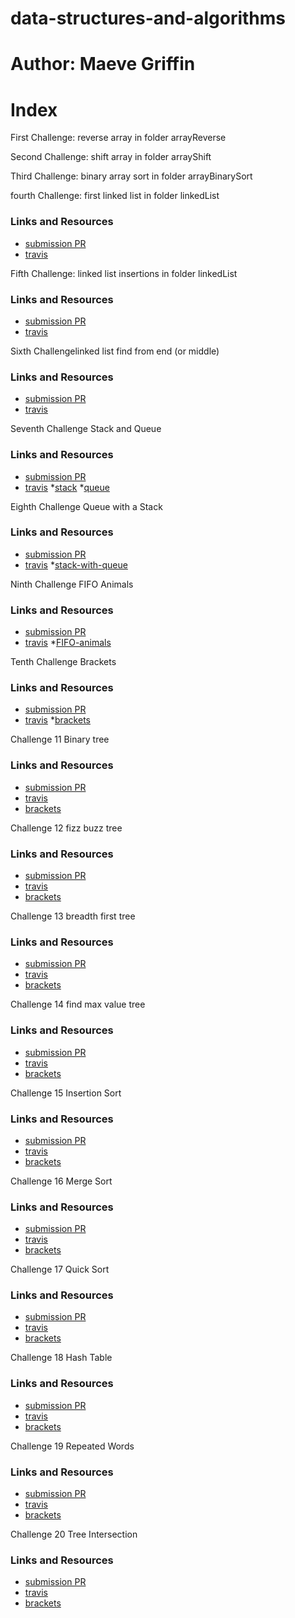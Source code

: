 # data-structures-and-algorithms

# Author: Maeve Griffin

# Index
First Challenge: reverse array
in folder arrayReverse 

Second Challenge: shift array
in folder arrayShift

Third Challenge: binary array sort
in folder arrayBinarySort

fourth Challenge: first linked list 
in folder linkedList
### Links and Resources
* [submission PR](https://github.com/adoxic-401-advanced-javascript/data-structures-and-algorithms/pull/4)
* [travis](https://travis-ci.com/adoxic-401-advanced-javascript/data-structures-and-algorithms/builds/129556089)

Fifth Challenge: linked list insertions 
in folder linkedList
### Links and Resources
* [submission PR](https://github.com/adoxic-401-advanced-javascript/data-structures-and-algorithms/pull/5)
* [travis](https://travis-ci.com/adoxic-401-advanced-javascript/data-structures-and-algorithms/builds/129564432)

Sixth Challengelinked list find from end (or middle)
### Links and Resources
* [submission PR](https://github.com/adoxic-401-advanced-javascript/data-structures-and-algorithms/pull/6)
* [travis](https://travis-ci.com/adoxic-401-advanced-javascript/data-structures-and-algorithms/builds/129566371)

Seventh Challenge Stack and Queue
### Links and Resources
* [submission PR](https://github.com/adoxic-401-advanced-javascript/data-structures-and-algorithms/pull/8)
* [travis](https://github.com/adoxic-401-advanced-javascript/data-structures-and-algorithms/pull/8/checks?check_run_id=249229978)
*[stack](./Challenges/stackAndQueue/stack.js)
*[queue](./Challenges/stackAndQueue/queue.js)


Eighth Challenge Queue with a Stack
### Links and Resources
* [submission PR](https://github.com/adoxic-401-advanced-javascript/data-structures-and-algorithms/pull/9)
* [travis](https://travis-ci.com/adoxic-401-advanced-javascript/data-structures-and-algorithms/builds/130554166)
*[stack-with-queue](./Challenges/queueWithStack/queue-with-stacks.js)

Ninth Challenge FIFO Animals
### Links and Resources
* [submission PR](https://github.com/adoxic-401-advanced-javascript/data-structures-and-algorithms/pull/10)
* [travis](https://travis-ci.com/adoxic-401-advanced-javascript/data-structures-and-algorithms/builds/130554166)
*[FIFO-animals](./Challenges/fifoAnimalShelter/fifo-animal-shelter.js)

Tenth Challenge Brackets
### Links and Resources
* [submission PR](https://github.com/adoxic-401-advanced-javascript/data-structures-and-algorithms/pull/11)
* [travis](https://travis-ci.com/adoxic-401-advanced-javascript/data-structures-and-algorithms/builds/130564269)
*[brackets](./Challenges/multiBracketValidation/bracket-validation.js)

Challenge 11 Binary tree
### Links and Resources
* [submission PR](https://github.com/adoxic-401-advanced-javascript/data-structures-and-algorithms/pull/12)
* [travis](https://travis-ci.com/adoxic-401-advanced-javascript/data-structures-and-algorithms/builds/130564269)
* [brackets](./Challenges/binaryTree/binary-tree.js)

Challenge 12 fizz buzz tree
### Links and Resources
* [submission PR](https://github.com/adoxic-401-advanced-javascript/data-structures-and-algorithms/pull/13)
* [travis](https://travis-ci.com/adoxic-401-advanced-javascript/data-structures-and-algorithms/builds/131666899)
* [brackets](./Challenges/fizzBuzz/fizz-buzz.js)

Challenge 13 breadth first tree
### Links and Resources
* [submission PR](https://github.com/adoxic-401-advanced-javascript/data-structures-and-algorithms/pull/14)
* [travis](https://travis-ci.com/adoxic-401-advanced-javascript/data-structures-and-algorithms/builds/131719921)
* [brackets](./Challenges/binaryTree/binary-tree.js)

Challenge 14 find max value tree
### Links and Resources
* [submission PR](https://github.com/adoxic-401-advanced-javascript/data-structures-and-algorithms/pull/15)
* [travis](https://travis-ci.com/adoxic-401-advanced-javascript/data-structures-and-algorithms/builds/131720901)
* [brackets](./Challenges/binaryTree/binary-tree.js)

Challenge 15 Insertion Sort
### Links and Resources
* [submission PR](https://github.com/adoxic-401-advanced-javascript/data-structures-and-algorithms/pull/20)
* [travis](https://travis-ci.com/adoxic-401-advanced-javascript/data-structures-and-algorithms/builds/134043551)
* [brackets](./Challenges/insertionSort/insertion-sort.js)

Challenge 16 Merge Sort
### Links and Resources
* [submission PR](https://github.com/adoxic-401-advanced-javascript/data-structures-and-algorithms/pull/21)
* [travis](https://travis-ci.com/adoxic-401-advanced-javascript/data-structures-and-algorithms/builds/134725825)
* [brackets](./Challenges/mergeSort/merge-sort.js)

Challenge 17 Quick Sort
### Links and Resources
* [submission PR](https://github.com/adoxic-401-advanced-javascript/data-structures-and-algorithms/pull/22)
* [travis](https://travis-ci.com/adoxic-401-advanced-javascript/data-structures-and-algorithms/builds/134725825)
* [brackets](./Challenges/quickSort/quick-sort.js)

Challenge 18 Hash Table
### Links and Resources
* [submission PR](https://github.com/adoxic-401-advanced-javascript/data-structures-and-algorithms/pull/23)
* [travis](https://github.com/adoxic-401-advanced-javascript/data-structures-and-algorithms/pull/23/checks?check_run_id=286820164)
* [brackets](./Challenges/hashTable/HashTable.js)

Challenge 19 Repeated Words
### Links and Resources
* [submission PR](https://github.com/adoxic-401-advanced-javascript/data-structures-and-algorithms/pull/24)
* [travis](https://travis-ci.com/adoxic-401-advanced-javascript/data-structures-and-algorithms/builds/135078695)
* [brackets](./Challenges/repeatedWord/repeated-word.js)

Challenge 20 Tree Intersection
### Links and Resources
* [submission PR](https://github.com/adoxic-401-advanced-javascript/data-structures-and-algorithms/pull/25)
* [travis](https://travis-ci.com/adoxic-401-advanced-javascript/data-structures-and-algorithms/builds/135107795)
* [brackets](./Challenges/treeIntersection/tree-intersection.js)